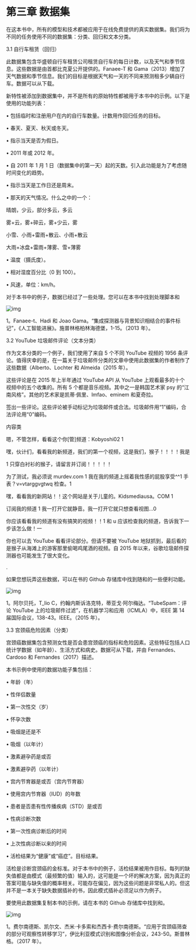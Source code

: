 # 第三章 数据集

在这本书中，所有的模型和技术都被应用于在线免费提供的真实数据集。我们将为不同的任务使用不同的数据集：分类、回归和文本分类。

3.1 自行车租赁（回归）

此数据集包含华盛顿自行车租赁公司租赁自行车的每日计数，以及天气和季节信息。这些数据是由首都比克夏公开提供的。Fanaee-T 和 Gama（2013）增加了天气数据和季节信息。我们的目标是根据天气和一天的不同来预测租多少辆自行车。数据可以从下载。

新特性被添加到数据集中，并不是所有的原始特性都被用于本书中的示例。以下是使用的功能列表：

•  包括临时和注册用户在内的自行车数量。计数用作回归任务的目标。

•  春天、夏天、秋天或冬天。

•  指示当天是否为假日。

•  2011 年或 2012 年。

•  自 2011 年 1 月 1 日（数据集中的第一天）起的天数。引入此功能是为了考虑随时间变化的趋势。

•  指示当天是工作日还是周末。

•  那天的天气情况。什么之中的一个：

晴朗，少云，部分多云，多云

雾+云，雾+碎云，雾+少云，雾

小雪、小雨+雷雨+散云、小雨+散云

大雨+冰盘+雷雨+薄雾、雪+薄雾

•  温度（摄氏度）。

•  相对湿度百分比（0 到 100）。

•  风速，单位：km/h。

对于本书中的例子，数据已经过了一些处理。您可以在本书中找到处理脚本和

![img](file:///C:/Users/ADMINI~1/AppData/Local/Temp/msohtmlclip1/01/clip_image001.gif)

1。Fanaee-t、Hadi 和 Joao Gama。“集成探测器与背景知识相结合的事件标记”，《人工智能进展》。施普林格柏林海德堡，1-15。（2013 年）。

3.2 YouTube 垃圾邮件评论（文本分类）

作为文本分类的一个例子，我们使用了来自 5 个不同 YouTube 视频的 1956 条评论。值得庆幸的是，在一篇关于垃圾邮件分类的文章中使用此数据集的作者制作了这些数据（Alberto、Lochter 和 Almeida（2015 年）。

这些评论是在 2015 年上半年通过 YouTube API 从 YouTube 上观看最多的十个视频中的五个收集的。所有 5 个都是音乐视频。其中之一是韩国艺术家 psy 的“江南风格”。其他的艺术家是凯蒂·佩里、lmfao、eminem 和夏奇拉。

签出一些评论。这些评论被手动标记为垃圾邮件或合法。垃圾邮件用“1”编码，合法评论用“0”编码。

内容类

嗯，不管怎样，看看这个你[管]频道：Kobyoshi02 1

嘿，伙计们，看看我的新频道，我们的第一个视频，这是我们，猴子！！！！我是

1 只穿白衬衫的猴子，请留言并订阅！！！！！

为了测试，我必须说 murdev.com 1 我在我的频道上摇着我性感的屁股享受^^1 手表？v=vtarggvgtwq 检查。1

嘿，看看我的新网站！！这个网站是关于儿童的。Kidsmediausa。COM 1

订阅我的频道 1 我一打开它就静音。我一打开它就只想查看视图…0

你应该看看我的频道有没有搞笑的视频！！1 和 u 应该检查我的频道，告诉我下一步该怎么做！一

你也可以去 YouTube 看看评论部分。但请不要被 YouTube 地狱抓到，最后看的是猴子从海滩上的游客那里偷喝鸡尾酒的视频。自 2015 年以来，谷歌垃圾邮件探测器也可能发生了很大变化。

.

如果您想玩弄这些数据，可以在书的 Github 存储库中找到随和的一些便利功能。

![img](file:///C:/Users/ADMINI~1/AppData/Local/Temp/msohtmlclip1/01/clip_image002.gif)

1。阿尔贝托，T_lio C，约翰内斯诉洛克特，蒂亚戈·阿尔梅达。“TubeSpam：评论 YouTube 上的垃圾邮件过滤”，在机器学习和应用（ICMLA）中，IEEE 第 14 届国际会议，138-43。IEEE。（2015 年）。

3.3 宫颈癌危险因素（分类）

宫颈癌数据集包含预测女性是否会患宫颈癌的指标和危险因素。这些特征包括人口统计学数据（如年龄）、生活方式和病史。数据可从下载，并由 Fernandes、Cardoso 和 Fernandes（2017）描述。

本书示例中使用的数据功能子集包括：

•  年龄（年）

•  性伴侣数量

•  第一次性交（岁）

•  怀孕次数

•  吸烟是还是不

•  吸烟（以年计）

•  激素避孕药是或否

•  激素避孕药（以年计）

•  宫内节育器是或否（宫内节育器）

•  使用宫内节育器（IUD）的年数

•  患者是否患有性传播疾病（STD）是或否

•  性病诊断次数

•  第一次性病诊断后的时间

•  上次性病诊断以来的时间

•  活检结果为“健康”或“癌症”。目标结果。

活检是诊断宫颈癌的金标准。对于本书中的例子，活检结果被用作目标。每列的缺失值都是由模式（最频繁的值）输入的，这可能是一个坏的解决方案，因为真正的答案可能与缺失值的概率相关。可能存在偏见，因为这些问题是非常私人的。但这并不是一本关于缺失数据插补的书，因此模式插补必须足以作为例子。

要使用此数据集复制本书的示例，请在本书的 Github 存储库中找到和。

![img](file:///C:/Users/ADMINI~1/AppData/Local/Temp/msohtmlclip1/01/clip_image003.gif)

1。费尔南德斯、凯尔文、杰米·卡多索和杰西卡·费尔南德斯。“应用于宫颈癌筛查的部分可观察性转移学习”，伊比利亚模式识别和图像分析会议，243-50。斯普林格。（2017 年）。